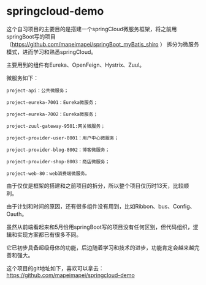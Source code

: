 # springcloud-demo


这个自习项目的主要目的是搭建一个springCloud微服务框架，将之前用springBoot写的项目（https://github.com/mapeimapei/springBoot_myBatis_shiro ） 拆分为微服务模式，进而学习和熟悉springCloud。

主要用到的组件有Eureka、OpenFeign、Hystrix、Zuul。

微服务如下：

	project-api：公共微服务；
	
	project-eureka-7001：Eureka微服务；
	
	project-eureka-7002：Eureka微服务；
	
	project-zuul-gateway-9501:网关微服务；
	
	project-provider-user-8001：用户中心微服务；
	
	project-provider-blog-8002：博客微服务；
	
	project-provider-shop-8003：商店微服务；
	
	project-web-80：web消费端微服务。
	
	

由于仅仅是框架的搭建和之前项目的拆分，所以整个项目仅历时13天，比较顺利。

由于计划和时间的原因，还有很多组件没有用到，比如Ribbon、bus、Config、Oauth。

虽然从前端看起来和5月份用springBoot写的项目没有任何区别，但代码组织，逻辑和实现方案都已有很多不同。

它已初步具备超级母体的功能，后边随着学习和技术的进步，功能肯定会越来越完善和强大。


这个项目的git地址如下，喜欢可以拿去：
https://github.com/mapeimapei/springcloud-demo
